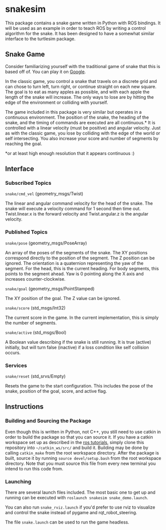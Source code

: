 # snakesim

This package contains a snake game written in Python with ROS bindings.
It will be used as an example in order to teach ROS by writing a control
algorithm for the snake. It has been designed to have a somewhat similar
interface to the turtlesim package.

## Snake Game
Consider familiarizing yourself with the traditional game of snake that this is
based off of. You can play it on [Google](https://www.google.com/search?q=play+snake).

In the classic game, you control a snake that travels on a discrete grid and
can chose to turn left, turn right, or continue straight on each new square.
The goal is to eat as many apples as possible, and with each apple the length of
the snake will increase. The only ways to lose are by hitting the edge of the
environment or colliding with yourself.

The game included in this package is very similar but operates in a continuous
environment. The position of the snake, the heading of the snake, and the timing
of commands are executed are all continuous.\* It is controlled with a linear
velocity (must be positive) and angular velocity. Just as with the classic game,
you lose by colliding with the edge of the world or self intersecting. You also
increase your score and number of segments by reaching the goal.

\*or at least high enough resolution that it appears continuous :)

## Interface
### Subscribed Topics
`snake/cmd_vel` (geometry_msgs/Twist)

The linear and angular command velocity for the head of the snake. The snake
will execute a velocity command for 1 second then time out. Twist.linear.x is
the forward velocity and Twist.angular.z is the angular velocity.

### Published Topics
`snake/pose` (geometry_msgs/PoseArray)

An array of the poses of the segments of the snake. The XY positions correspond
directly to the position of the segment. The Z position can be ignored. The
orientation is a quaternion representing the yaw of the segment. For the head,
this is the current heading. For body segments, this points to the segment
ahead. Yaw is 0 pointing along the X axis and increases counter-clockwise.

`snake/goal` (geometry_msgs/PointStamped)

The XY position of the goal. The Z value can be ignored.

`snake/score` (std_msgs/Int32)

The current score in the game. In the current implementation, this is simply
the number of segments.

`snake/active` (std_msgs/Bool)

A Boolean value describing if the snake is still running.
It is true (active) initially, but will turn false (inactive) if a loss
condition like self collision occurs.

### Services
`snake/reset` (std_srvs/Empty)

Resets the game to the start configuration. This includes the pose of the
snake, position of the goal, score, and active flag.

## Instructions

### Building and Sourcing the Package
Even though this is written in Python, not C++, you still need to use catkin
in order to build the package so that you can source it. If you have a catkin
workspace set up as described in the [ros tutorials](http://wiki.ros.org/catkin/Tutorials/create_a_workspace),
simply clone this repository into `~/catkin_ws/src/` and build it. Building may
be done by calling `catkin_make` from the root workspace directory. After the
package is built, source it by running `source devel/setup.bash` from the root
workspace directory. Note that you must source this file from every new terminal
you intend to run this code from.

### Launching
There are several launch files included. The most basic one to get up and running
can be executed with `roslaunch snakesim snake_demo.launch`.

You can also run `snake_rviz.launch` if you'd prefer to use rviz to visualize
and control the snake instead of pygame and rqt_robot_steering.

The file `snake.launch` can be used to run the game headless.

